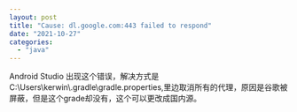 ```yaml
---
layout: post
title: "Cause: dl.google.com:443 failed to respond"
date: "2021-10-27"
categories: 
  - "java"
---
```


Android Studio 出现这个错误，解决方式是C:\\Users\\kerwin\\.gradle\\gradle.properties,里边取消所有的代理，原因是谷歌被屏蔽，但是这个grade却没有，这个可以更改成国内源。
